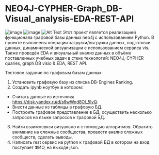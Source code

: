 # NEO4J-CYPHER-Graph_DB-Visual_analysis-EDA-REST-API
![image](https://user-images.githubusercontent.com/96602226/227826427-306b925f-9fcb-4e25-ac67-fe90c35bd872.png)
![image](https://user-images.githubusercontent.com/96602226/227827154-ec8eeefd-62f4-4feb-a4ba-1aedacd8be6d.png)
![Alt Text](https://raw.githubusercontent.com/awarunov/NEO4J-CYPHER-Graph_DB-Visual_analysis-EDA-REST-API/main/.images/Graph.gif)
Этот проект является реализацией функционала графовой базы данных neo4j с использованием Python. В проекте выполнены операции загрузки/выгрузки данных, подготовки данных, динамической визуализации с использованием сервиса vis. Также проведён EDA и визуальный анализ данных в объёме поставленных учебных задач в стеке технологий: 
NEO4J, CYPHER quaries, graph DB visio &amp; EDA, REST API.

Тестовое задание по графовым базам данных:

1. Установить графовую базу из списка DB-Engines Ranking.
2. Создать ipynb ноутбук в котором:
* Считать данные из источника https://disk.yandex.ru/d/s6wWqd8Ol_5IvQ.
* Внести данные из таблицы в графовую БД.
* Построить графовое представление в БД, осуществить несколько запросов на языке запросов к графовой БД.
3. Найти взаимосвязи визуально и с помощью алгоритмов. Обратить внимание на сложные сообщества, провести анализ сложных сообществ, сделать выводы.
4. Написать rest сервис на python к графовой БД в котором на вход поступает ФИО, на выходе json.
